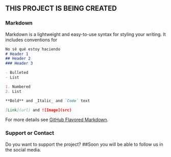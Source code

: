 ## THIS PROJECT IS BEING CREATED


### Markdown

Markdown is a lightweight and easy-to-use syntax for styling your writing. It includes conventions for

```markdown
No sé qué estoy haciendo
# Header 1
## Header 2
### Header 3

- Bulleted
- List

1. Numbered
2. List

**Bold** and _Italic_ and `Code` text

[Link](url) and ![Image](src)
```

For more details see [GitHub Flavored Markdown](https://guides.github.com/features/mastering-markdown/).


### Support or Contact

Do you want to support the project? 
##Soon you will be able to follow us in the social media. 
